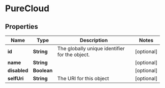 
# PureCloud

## Properties
Name | Type | Description | Notes
------------ | ------------- | ------------- | -------------
**id** | **String** | The globally unique identifier for the object. |  [optional]
**name** | **String** |  |  [optional]
**disabled** | **Boolean** |  |  [optional]
**selfUri** | **String** | The URI for this object |  [optional]



